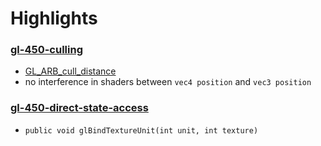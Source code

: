 # Highlights

### [gl-450-culling](https://github.com/elect86/jogl-samples/blob/master/jogl-samples/src/tests/gl_450/Gl_450_culling.java)

* [GL_ARB_cull_distance](https://www.opengl.org/registry/specs/ARB/cull_distance.txt)
* no interference in shaders between `vec4 position` and `vec3 position`

### [gl-450-direct-state-access](https://github.com/elect86/jogl-samples/blob/master/jogl-samples/src/tests/gl_450/Gl_450_direct_state_access.java)

* `public void glBindTextureUnit(int unit, int texture)`
